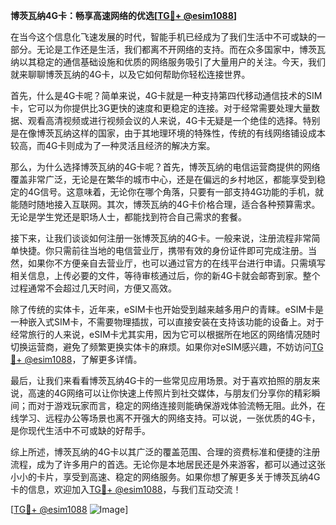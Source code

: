 **博茨瓦纳4G卡：畅享高速网络的优选[[TG💪+ @esim1088](https://t.me/s/esim1088)]**

在当今这个信息化飞速发展的时代，智能手机已经成为了我们生活中不可或缺的一部分。无论是工作还是生活，我们都离不开网络的支持。而在众多国家中，博茨瓦纳以其稳定的通信基础设施和优质的网络服务吸引了大量用户的关注。今天，我们就来聊聊博茨瓦纳的4G卡，以及它如何帮助你轻松连接世界。

首先，什么是4G卡呢？简单来说，4G卡就是一种支持第四代移动通信技术的SIM卡，它可以为你提供比3G更快的速度和更稳定的连接。对于经常需要处理大量数据、观看高清视频或进行视频会议的人来说，4G卡无疑是一个绝佳的选择。特别是在像博茨瓦纳这样的国家，由于其地理环境的特殊性，传统的有线网络铺设成本较高，而4G卡则成为了一种灵活且经济的解决方案。

那么，为什么选择博茨瓦纳的4G卡呢？首先，博茨瓦纳的电信运营商提供的网络覆盖非常广泛，无论是在繁华的城市中心，还是在偏远的乡村地区，都能享受到稳定的4G信号。这意味着，无论你在哪个角落，只要有一部支持4G功能的手机，就能随时随地接入互联网。其次，博茨瓦纳的4G卡价格合理，适合各种预算需求。无论是学生党还是职场人士，都能找到符合自己需求的套餐。

接下来，让我们谈谈如何注册一张博茨瓦纳的4G卡。一般来说，注册流程非常简单快捷。你只需前往当地的电信营业厅，携带有效的身份证件即可完成注册。当然，如果你不方便亲自去营业厅，也可以通过官方的在线平台进行申请。只需填写相关信息，上传必要的文件，等待审核通过后，你的新4G卡就会邮寄到家。整个过程通常不会超过几天时间，方便又高效。

除了传统的实体卡，近年来，eSIM卡也开始受到越来越多用户的青睐。eSIM卡是一种嵌入式SIM卡，不需要物理插拔，可以直接安装在支持该功能的设备上。对于经常旅行的人来说，eSIM卡尤其实用，因为它可以根据所在地区的网络情况随时切换运营商，避免了频繁更换实体卡的麻烦。如果你对eSIM感兴趣，不妨访问[TG💪+ @esim1088](https://t.me/s/esim1088)，了解更多详情。

最后，让我们来看看博茨瓦纳4G卡的一些常见应用场景。对于喜欢拍照的朋友来说，高速的4G网络可以让你快速上传照片到社交媒体，与朋友们分享你的精彩瞬间；而对于游戏玩家而言，稳定的网络连接则能确保游戏体验流畅无阻。此外，在线学习、远程办公等场景也离不开强大的网络支持。可以说，一张优质的4G卡，是你现代生活中不可或缺的好帮手。

综上所述，博茨瓦纳的4G卡以其广泛的覆盖范围、合理的资费标准和便捷的注册流程，成为了许多用户的首选。无论你是本地居民还是外来游客，都可以通过这张小小的卡片，享受到高速、稳定的网络服务。如果你想了解更多关于博茨瓦纳4G卡的信息，欢迎加入[TG💪+ @esim1088](https://t.me/s/esim1088)，与我们互动交流！

[[TG💪+ @esim1088](https://t.me/s/esim1088) ![Image](https://i.postimg.cc/4NQfJmqS/Snipaste-2025-05-13-00-14-12.png)]